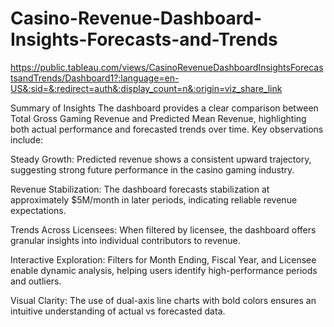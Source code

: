 # Casino-Revenue-Dashboard-Insights-Forecasts-and-Trends

https://public.tableau.com/views/CasinoRevenueDashboardInsightsForecastsandTrends/Dashboard1?:language=en-US&:sid=&:redirect=auth&:display_count=n&:origin=viz_share_link

Summary of Insights
The dashboard provides a clear comparison between Total Gross Gaming Revenue and Predicted Mean Revenue, highlighting both actual performance and forecasted trends over time. Key observations include:

Steady Growth: Predicted revenue shows a consistent upward trajectory, suggesting strong future performance in the casino gaming industry.

Revenue Stabilization: The dashboard forecasts stabilization at approximately $5M/month in later periods, indicating reliable revenue expectations.

Trends Across Licensees: When filtered by licensee, the dashboard offers granular insights into individual contributors to revenue.

Interactive Exploration: Filters for Month Ending, Fiscal Year, and Licensee enable dynamic analysis, helping users identify high-performance periods and outliers.

Visual Clarity: The use of dual-axis line charts with bold colors ensures an intuitive understanding of actual vs forecasted data.
